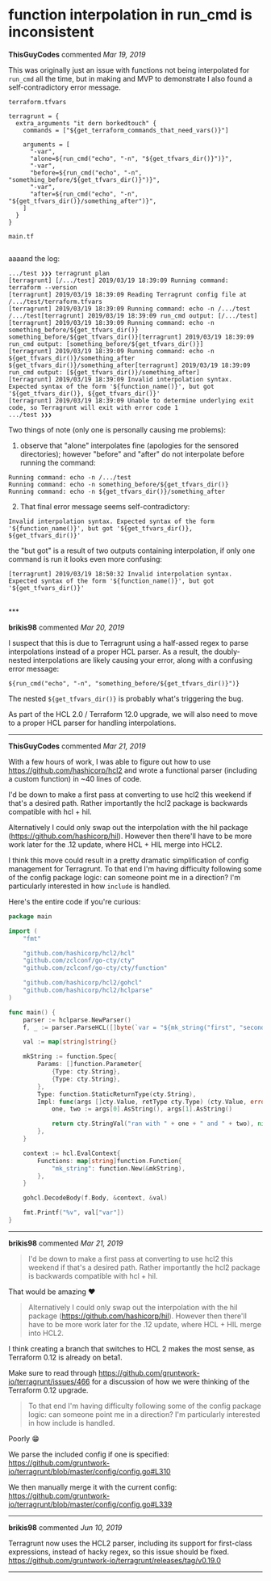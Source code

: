 # function interpolation in run_cmd is inconsistent

**ThisGuyCodes** commented *Mar 19, 2019*

This was originally just an issue with functions not being interpolated for `run_cmd` all the time, but in making and MVP to demonstrate I also found a self-contradictory error message.

`terraform.tfvars`
```hcl
terragrunt = {
  extra_arguments "it dern borkedtouch" {
    commands = ["${get_terraform_commands_that_need_vars()}"]

    arguments = [
      "-var",
      "alone=${run_cmd("echo", "-n", "${get_tfvars_dir()}")}",
      "-var",
      "before=${run_cmd("echo", "-n", "something_before/${get_tfvars_dir()}")}",
      "-var",
      "after=${run_cmd("echo", "-n", "${get_tfvars_dir()}/something_after")}",
    ]
  }
}

```

`main.tf`
```hcl
```

aaaand the log:
```
.../test ❯❯❯ terragrunt plan
[terragrunt] [/.../test] 2019/03/19 18:39:09 Running command: terraform --version
[terragrunt] 2019/03/19 18:39:09 Reading Terragrunt config file at /.../test/terraform.tfvars
[terragrunt] 2019/03/19 18:39:09 Running command: echo -n /.../test
/.../test[terragrunt] 2019/03/19 18:39:09 run_cmd output: [/.../test]
[terragrunt] 2019/03/19 18:39:09 Running command: echo -n something_before/${get_tfvars_dir()}
something_before/${get_tfvars_dir()}[terragrunt] 2019/03/19 18:39:09 run_cmd output: [something_before/${get_tfvars_dir()}]
[terragrunt] 2019/03/19 18:39:09 Running command: echo -n ${get_tfvars_dir()}/something_after
${get_tfvars_dir()}/something_after[terragrunt] 2019/03/19 18:39:09 run_cmd output: [${get_tfvars_dir()}/something_after]
[terragrunt] 2019/03/19 18:39:09 Invalid interpolation syntax. Expected syntax of the form '${function_name()}', but got '${get_tfvars_dir()}, ${get_tfvars_dir()}'
[terragrunt] 2019/03/19 18:39:09 Unable to determine underlying exit code, so Terragrunt will exit with error code 1
.../test ❯❯❯
```

Two things of note (only one is personally causing me problems):
1. observe that "alone" interpolates fine (apologies for the sensored directories); however "before" and "after" do not interpolate before running the command:
```
Running command: echo -n /.../test
Running command: echo -n something_before/${get_tfvars_dir()}
Running command: echo -n ${get_tfvars_dir()}/something_after
```

2. That final error message seems self-contradictory:
```
Invalid interpolation syntax. Expected syntax of the form '${function_name()}', but got '${get_tfvars_dir()}, ${get_tfvars_dir()}'
```

the "but got" is a result of two outputs containing interpolation, if only one command is run it looks even more confusing:
```
[terragrunt] 2019/03/19 18:50:32 Invalid interpolation syntax. Expected syntax of the form '${function_name()}', but got '${get_tfvars_dir()}'
```
<br />
***


**brikis98** commented *Mar 20, 2019*

I suspect that this is due to Terragrunt using a half-assed regex to parse interpolations instead of a proper HCL parser. As a result, the doubly-nested interpolations are likely causing your error, along with a confusing error message:

```hcl
${run_cmd("echo", "-n", "something_before/${get_tfvars_dir()}")}
```

The nested `${get_tfvars_dir()}` is probably what's triggering the bug.

As part of the HCL 2.0 / Terraform 12.0 upgrade, we will also need to move to a proper HCL parser for handling interpolations.
***

**ThisGuyCodes** commented *Mar 21, 2019*

With a few hours of work, I was able to figure out how to use https://github.com/hashicorp/hcl2 and wrote a functional parser (including a custom function) in ~40 lines of code.

I'd be down to make a first pass at converting to use hcl2 this weekend if that's a desired path. Rather importantly the hcl2 package is backwards compatible with hcl + hil.

Alternatively I could only swap out the interpolation with the hil package (https://github.com/hashicorp/hil). However then there'll have to be more work later for the .12 update, where HCL + HIL merge into HCL2.

I think this move could result in a pretty dramatic simplification of config management for Terragrunt. To that end I'm having difficulty following some of the config package logic: can someone point me in a direction? I'm particularly interested in how `include` is handled.

Here's the entire code if you're curious:
```Go
package main

import (
	"fmt"

	"github.com/hashicorp/hcl2/hcl"
	"github.com/zclconf/go-cty/cty"
	"github.com/zclconf/go-cty/cty/function"

	"github.com/hashicorp/hcl2/gohcl"
	"github.com/hashicorp/hcl2/hclparse"
)

func main() {
	parser := hclparse.NewParser()
	f, _ := parser.ParseHCL([]byte(`var = "${mk_string("first", "second")}"`), "main.tf")

	val := map[string]string{}

	mkString := function.Spec{
		Params: []function.Parameter{
			{Type: cty.String},
			{Type: cty.String},
		},
		Type: function.StaticReturnType(cty.String),
		Impl: func(args []cty.Value, retType cty.Type) (cty.Value, error) {
			one, two := args[0].AsString(), args[1].AsString()

			return cty.StringVal("ran with " + one + " and " + two), nil
		},
	}

	context := hcl.EvalContext{
		Functions: map[string]function.Function{
			"mk_string": function.New(&mkString),
		},
	}

	gohcl.DecodeBody(f.Body, &context, &val)

	fmt.Printf("%v", val["var"])
}
```


***

**brikis98** commented *Mar 21, 2019*

> I'd be down to make a first pass at converting to use hcl2 this weekend if that's a desired path. Rather importantly the hcl2 package is backwards compatible with hcl + hil.

That would be amazing ❤️ 

> Alternatively I could only swap out the interpolation with the hil package (https://github.com/hashicorp/hil). However then there'll have to be more work later for the .12 update, where HCL + HIL merge into HCL2.

I think creating a branch that switches to HCL 2 makes the most sense, as Terraform 0.12 is already on beta1.

Make sure to read through https://github.com/gruntwork-io/terragrunt/issues/466 for a discussion of how we were thinking of the Terraform 0.12 upgrade.

> To that end I'm having difficulty following some of the config package logic: can someone point me in a direction? I'm particularly interested in how include is handled.

Poorly 😁 

We parse the included config if one is specified: https://github.com/gruntwork-io/terragrunt/blob/master/config/config.go#L310

We then manually merge it with the current config: https://github.com/gruntwork-io/terragrunt/blob/master/config/config.go#L339

***

**brikis98** commented *Jun 10, 2019*

Terragrunt now uses the HCL2 parser, including its support for first-class expressions, instead of hacky regex, so this issue should be fixed. https://github.com/gruntwork-io/terragrunt/releases/tag/v0.19.0
***

